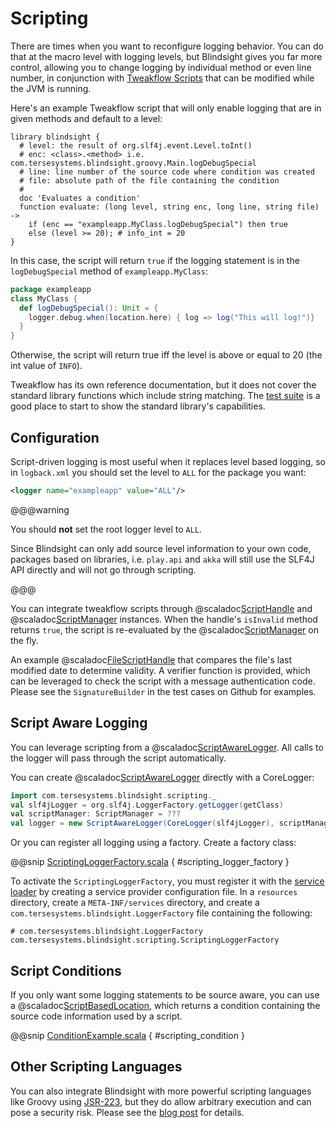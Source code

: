 # Scripting

There are times when you want to reconfigure logging behavior.  You can do that at the macro level with logging levels, but Blindsight gives you far more control, allowing you to change logging by individual method or even line number, in conjunction with [Tweakflow Scripts](https://twineworks.github.io/tweakflow/index.html) that can be modified while the JVM is running.

Here's an example Tweakflow script that will only enable logging that are in given methods and default to a level:

```tweakflow
library blindsight {
  # level: the result of org.slf4j.event.Level.toInt()
  # enc: <class>.<method> i.e. com.tersesystems.blindsight.groovy.Main.logDebugSpecial
  # line: line number of the source code where condition was created
  # file: absolute path of the file containing the condition
  #
  doc 'Evaluates a condition'
  function evaluate: (long level, string enc, long line, string file) ->
    if (enc == "exampleapp.MyClass.logDebugSpecial") then true
    else (level >= 20); # info_int = 20
}
```

In this case, the script will return `true` if the logging statement is in the `logDebugSpecial` method of `exampleapp.MyClass`:

```scala
package exampleapp
class MyClass {
  def logDebugSpecial(): Unit = {
    logger.debug.when(location.here) { log => log("This will log!")}
  }
}
```

Otherwise, the script will return true iff the level is above or equal to 20 (the int value of `INFO`).

Tweakflow has its own reference documentation, but it does not cover the standard library functions which include string matching.  The [test suite](https://github.com/twineworks/tweakflow/tree/master/src/test/resources/spec/std/strings) is a good place to start to show the standard library's capabilities.

## Configuration

Script-driven logging is most useful when it replaces level based logging, so in `logback.xml` you should set the level to `ALL` for the package you want:

```xml
<logger name="exampleapp" value="ALL"/>
```

@@@warning

You should **not** set the root logger level to `ALL`.   

Since Blindsight can only add source level information to your own code, packages based on libraries, i.e. `play.api` and `akka` will still use the SLF4J API directly and will not go through scripting. 

@@@

You can integrate tweakflow scripts through @scaladoc[ScriptHandle](com.tersesystems.blindsight.scripting.ScriptHandle) and  @scaladoc[ScriptManager](com.tersesystems.blindsight.scripting.ScriptManager) instances.  When the handle's `isInvalid` method returns `true`, the script is re-evaluated by the @scaladoc[ScriptManager](com.tersesystems.blindsight.scripting.ScriptManager) on the fly.  

An example @scaladoc[FileScriptHandle](com.tersesystems.blindsight.scripting.FileScriptHandle) that compares the file's last modified date to determine validity. A verifier function is provided, which can be leveraged to check the script with a message authentication code.  Please see the `SignatureBuilder` in the test cases on Github for examples.

## Script Aware Logging

You can leverage scripting from a @scaladoc[ScriptAwareLogger](com.tersesystems.blindsight.scripting.ScriptAwareLogger).  All calls to the logger will pass through the script automatically.

You can create @scaladoc[ScriptAwareLogger](com.tersesystems.blindsight.scripting.ScriptAwareLogger) directly with a CoreLogger:

```scala
import com.tersesystems.blindsight.scripting._
val slf4jLogger = org.slf4j.LoggerFactory.getLogger(getClass)
val scriptManager: ScriptManager = ???
val logger = new ScriptAwareLogger(CoreLogger(slf4jLogger), scriptManager)
```

Or you can register all logging using a factory.  Create a factory class:

@@snip [ScriptingLoggerFactory.scala](../../../test/scala/example/scripting/ScriptingLoggerFactory.scala) { #scripting_logger_factory }

To activate the `ScriptingLoggerFactory`, you must register it with the [service loader](https://docs.oracle.com/javase/tutorial/ext/basics/spi.html#register-service-providers) by creating a service provider configuration file.  In a `resources` directory, create a `META-INF/services` directory, and create a `com.tersesystems.blindsight.LoggerFactory` file containing the following:

```
# com.tersesystems.blindsight.LoggerFactory
com.tersesystems.blindsight.scripting.ScriptingLoggerFactory
```

## Script Conditions

If you only want some logging statements to be source aware, you can use a @scaladoc[ScriptBasedLocation](com.tersesystems.blindsight.scripting.ScriptBasedLocation), which returns a condition containing the source code information used by a script.

@@snip [ConditionExample.scala](../../../test/scala/example/scripting/ConditionExample.scala) { #scripting_condition }

## Other Scripting Languages

You can also integrate Blindsight with more powerful scripting languages like Groovy using [JSR-223](https://docs.oracle.com/en/java/javase/12/scripting/java-scripting-api.html#GUID-C4A6EB7C-0AEA-45EC-8662-099BDEFC361A), but they do allow arbitrary execution and can pose a security risk.  Please see the [blog post](https://tersesystems.com/blog/2021/05/02/dynamic-logging-with-conditions/) for details.

